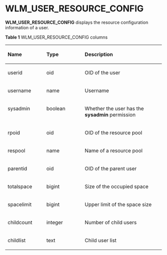 # WLM\_USER\_RESOURCE\_CONFIG<a name="EN-US_TOPIC_0245374857"></a>

**WLM\_USER\_RESOURCE\_CONFIG**  displays the resource configuration information of a user.

**Table  1**  WLM\_USER\_RESOURCE\_CONFIG columns

<a name="en-us_topic_0237122753_en-us_topic_0059778298_t8f0334486f934453827d563b90c86711"></a>
<table><thead align="left"><tr id="en-us_topic_0237122753_en-us_topic_0059778298_r2a0276b542d54fd0808927c2c54b0fc6"><th class="cellrowborder" valign="top" width="24.75%" id="mcps1.2.4.1.1"><p id="en-us_topic_0237122753_en-us_topic_0059778298_a5579cdd06a5645b3862144b2131a8649"><a name="en-us_topic_0237122753_en-us_topic_0059778298_a5579cdd06a5645b3862144b2131a8649"></a><a name="en-us_topic_0237122753_en-us_topic_0059778298_a5579cdd06a5645b3862144b2131a8649"></a>Name</p>
</th>
<th class="cellrowborder" valign="top" width="24.48%" id="mcps1.2.4.1.2"><p id="en-us_topic_0237122753_en-us_topic_0059778298_a1f7bf547d07e4656a132c0e34ba635ca"><a name="en-us_topic_0237122753_en-us_topic_0059778298_a1f7bf547d07e4656a132c0e34ba635ca"></a><a name="en-us_topic_0237122753_en-us_topic_0059778298_a1f7bf547d07e4656a132c0e34ba635ca"></a>Type</p>
</th>
<th class="cellrowborder" valign="top" width="50.77%" id="mcps1.2.4.1.3"><p id="en-us_topic_0237122753_en-us_topic_0059778298_a8447f6b31ba54199a8224fea8463c23d"><a name="en-us_topic_0237122753_en-us_topic_0059778298_a8447f6b31ba54199a8224fea8463c23d"></a><a name="en-us_topic_0237122753_en-us_topic_0059778298_a8447f6b31ba54199a8224fea8463c23d"></a>Description</p>
</th>
</tr>
</thead>
<tbody><tr id="en-us_topic_0237122753_en-us_topic_0059778298_rf8b75b68e6a24e29931035876b3c3dfb"><td class="cellrowborder" valign="top" width="24.75%" headers="mcps1.2.4.1.1 "><p id="en-us_topic_0237122753_p335416582038"><a name="en-us_topic_0237122753_p335416582038"></a><a name="en-us_topic_0237122753_p335416582038"></a>userid</p>
</td>
<td class="cellrowborder" valign="top" width="24.48%" headers="mcps1.2.4.1.2 "><p id="en-us_topic_0237122753_p9352858235"><a name="en-us_topic_0237122753_p9352858235"></a><a name="en-us_topic_0237122753_p9352858235"></a>oid</p>
</td>
<td class="cellrowborder" valign="top" width="50.77%" headers="mcps1.2.4.1.3 "><p id="en-us_topic_0237122753_p18351858239"><a name="en-us_topic_0237122753_p18351858239"></a><a name="en-us_topic_0237122753_p18351858239"></a>OID of the user</p>
</td>
</tr>
<tr id="en-us_topic_0237122753_en-us_topic_0059778298_r685dd7e8104e4020b260711d0d1cf9a9"><td class="cellrowborder" valign="top" width="24.75%" headers="mcps1.2.4.1.1 "><p id="en-us_topic_0237122753_p1034915816316"><a name="en-us_topic_0237122753_p1034915816316"></a><a name="en-us_topic_0237122753_p1034915816316"></a>username</p>
</td>
<td class="cellrowborder" valign="top" width="24.48%" headers="mcps1.2.4.1.2 "><p id="en-us_topic_0237122753_p133473581236"><a name="en-us_topic_0237122753_p133473581236"></a><a name="en-us_topic_0237122753_p133473581236"></a>name</p>
</td>
<td class="cellrowborder" valign="top" width="50.77%" headers="mcps1.2.4.1.3 "><p id="en-us_topic_0237122753_p9346135817311"><a name="en-us_topic_0237122753_p9346135817311"></a><a name="en-us_topic_0237122753_p9346135817311"></a>Username</p>
</td>
</tr>
<tr id="en-us_topic_0237122753_en-us_topic_0059778298_r45542ef0924c49f2a21c540acd3c90e3"><td class="cellrowborder" valign="top" width="24.75%" headers="mcps1.2.4.1.1 "><p id="en-us_topic_0237122753_p6344958938"><a name="en-us_topic_0237122753_p6344958938"></a><a name="en-us_topic_0237122753_p6344958938"></a>sysadmin</p>
</td>
<td class="cellrowborder" valign="top" width="24.48%" headers="mcps1.2.4.1.2 "><p id="en-us_topic_0237122753_p18342858232"><a name="en-us_topic_0237122753_p18342858232"></a><a name="en-us_topic_0237122753_p18342858232"></a>boolean</p>
</td>
<td class="cellrowborder" valign="top" width="50.77%" headers="mcps1.2.4.1.3 "><p id="en-us_topic_0237122753_p43408581637"><a name="en-us_topic_0237122753_p43408581637"></a><a name="en-us_topic_0237122753_p43408581637"></a>Whether the user has the <strong id="en-us_topic_0237122753_b173782285611"><a name="en-us_topic_0237122753_b173782285611"></a><a name="en-us_topic_0237122753_b173782285611"></a>sysadmin</strong> permission</p>
</td>
</tr>
<tr id="en-us_topic_0237122753_en-us_topic_0059778298_ra3bccb8528cd408aa54f8e30557c0359"><td class="cellrowborder" valign="top" width="24.75%" headers="mcps1.2.4.1.1 "><p id="en-us_topic_0237122753_p1233816581332"><a name="en-us_topic_0237122753_p1233816581332"></a><a name="en-us_topic_0237122753_p1233816581332"></a>rpoid</p>
</td>
<td class="cellrowborder" valign="top" width="24.48%" headers="mcps1.2.4.1.2 "><p id="en-us_topic_0237122753_p1433615813319"><a name="en-us_topic_0237122753_p1433615813319"></a><a name="en-us_topic_0237122753_p1433615813319"></a>oid</p>
</td>
<td class="cellrowborder" valign="top" width="50.77%" headers="mcps1.2.4.1.3 "><p id="en-us_topic_0237122753_p1086231943415"><a name="en-us_topic_0237122753_p1086231943415"></a><a name="en-us_topic_0237122753_p1086231943415"></a>OID of the resource pool</p>
</td>
</tr>
<tr id="en-us_topic_0237122753_en-us_topic_0059778298_rd7538143f1a648d2ae003ee563237226"><td class="cellrowborder" valign="top" width="24.75%" headers="mcps1.2.4.1.1 "><p id="en-us_topic_0237122753_p833375814319"><a name="en-us_topic_0237122753_p833375814319"></a><a name="en-us_topic_0237122753_p833375814319"></a>respool</p>
</td>
<td class="cellrowborder" valign="top" width="24.48%" headers="mcps1.2.4.1.2 "><p id="en-us_topic_0237122753_p3331558638"><a name="en-us_topic_0237122753_p3331558638"></a><a name="en-us_topic_0237122753_p3331558638"></a>name</p>
</td>
<td class="cellrowborder" valign="top" width="50.77%" headers="mcps1.2.4.1.3 "><p id="en-us_topic_0237122753_p15330155819313"><a name="en-us_topic_0237122753_p15330155819313"></a><a name="en-us_topic_0237122753_p15330155819313"></a>Name of a resource pool</p>
</td>
</tr>
<tr id="en-us_topic_0237122753_en-us_topic_0059778298_ra831355d65f64e7b92f51f84021f4947"><td class="cellrowborder" valign="top" width="24.75%" headers="mcps1.2.4.1.1 "><p id="en-us_topic_0237122753_p6328175813310"><a name="en-us_topic_0237122753_p6328175813310"></a><a name="en-us_topic_0237122753_p6328175813310"></a>parentid</p>
</td>
<td class="cellrowborder" valign="top" width="24.48%" headers="mcps1.2.4.1.2 "><p id="en-us_topic_0237122753_p1532620586311"><a name="en-us_topic_0237122753_p1532620586311"></a><a name="en-us_topic_0237122753_p1532620586311"></a>oid</p>
</td>
<td class="cellrowborder" valign="top" width="50.77%" headers="mcps1.2.4.1.3 "><p id="en-us_topic_0237122753_p932414581733"><a name="en-us_topic_0237122753_p932414581733"></a><a name="en-us_topic_0237122753_p932414581733"></a>OID of the parent user</p>
</td>
</tr>
<tr id="en-us_topic_0237122753_en-us_topic_0059778298_rdb4c5c3a41fb4325a8c11787c3af82b1"><td class="cellrowborder" valign="top" width="24.75%" headers="mcps1.2.4.1.1 "><p id="en-us_topic_0237122753_p10322158338"><a name="en-us_topic_0237122753_p10322158338"></a><a name="en-us_topic_0237122753_p10322158338"></a>totalspace</p>
</td>
<td class="cellrowborder" valign="top" width="24.48%" headers="mcps1.2.4.1.2 "><p id="en-us_topic_0237122753_p1232075817314"><a name="en-us_topic_0237122753_p1232075817314"></a><a name="en-us_topic_0237122753_p1232075817314"></a>bigint</p>
</td>
<td class="cellrowborder" valign="top" width="50.77%" headers="mcps1.2.4.1.3 "><p id="en-us_topic_0237122753_p15282115817316"><a name="en-us_topic_0237122753_p15282115817316"></a><a name="en-us_topic_0237122753_p15282115817316"></a>Size of the occupied space</p>
</td>
</tr>
<tr id="en-us_topic_0237122753_row8497156641"><td class="cellrowborder" valign="top" width="24.75%" headers="mcps1.2.4.1.1 "><p id="en-us_topic_0237122753_p1549820561242"><a name="en-us_topic_0237122753_p1549820561242"></a><a name="en-us_topic_0237122753_p1549820561242"></a>spacelimit</p>
</td>
<td class="cellrowborder" valign="top" width="24.48%" headers="mcps1.2.4.1.2 "><p id="en-us_topic_0237122753_p114981256141"><a name="en-us_topic_0237122753_p114981256141"></a><a name="en-us_topic_0237122753_p114981256141"></a>bigint</p>
</td>
<td class="cellrowborder" valign="top" width="50.77%" headers="mcps1.2.4.1.3 "><p id="en-us_topic_0237122753_p19498756940"><a name="en-us_topic_0237122753_p19498756940"></a><a name="en-us_topic_0237122753_p19498756940"></a>Upper limit of the space size</p>
</td>
</tr>
<tr id="en-us_topic_0237122753_row138151902054"><td class="cellrowborder" valign="top" width="24.75%" headers="mcps1.2.4.1.1 "><p id="en-us_topic_0237122753_p281616015510"><a name="en-us_topic_0237122753_p281616015510"></a><a name="en-us_topic_0237122753_p281616015510"></a>childcount</p>
</td>
<td class="cellrowborder" valign="top" width="24.48%" headers="mcps1.2.4.1.2 "><p id="en-us_topic_0237122753_p18816301655"><a name="en-us_topic_0237122753_p18816301655"></a><a name="en-us_topic_0237122753_p18816301655"></a>integer</p>
</td>
<td class="cellrowborder" valign="top" width="50.77%" headers="mcps1.2.4.1.3 "><p id="en-us_topic_0237122753_p78161001653"><a name="en-us_topic_0237122753_p78161001653"></a><a name="en-us_topic_0237122753_p78161001653"></a>Number of child users</p>
</td>
</tr>
<tr id="en-us_topic_0237122753_row114135515512"><td class="cellrowborder" valign="top" width="24.75%" headers="mcps1.2.4.1.1 "><p id="en-us_topic_0237122753_p44140519512"><a name="en-us_topic_0237122753_p44140519512"></a><a name="en-us_topic_0237122753_p44140519512"></a>childlist</p>
</td>
<td class="cellrowborder" valign="top" width="24.48%" headers="mcps1.2.4.1.2 "><p id="en-us_topic_0237122753_p1641413520510"><a name="en-us_topic_0237122753_p1641413520510"></a><a name="en-us_topic_0237122753_p1641413520510"></a>text</p>
</td>
<td class="cellrowborder" valign="top" width="50.77%" headers="mcps1.2.4.1.3 "><p id="en-us_topic_0237122753_p20414751057"><a name="en-us_topic_0237122753_p20414751057"></a><a name="en-us_topic_0237122753_p20414751057"></a>Child user list</p>
</td>
</tr>
</tbody>
</table>


